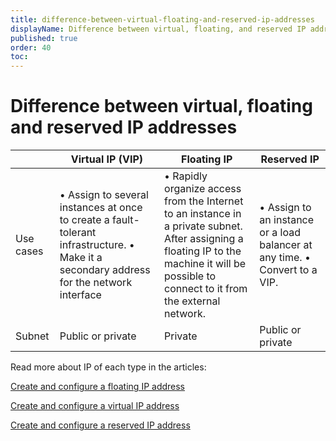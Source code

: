 ```yaml
---
title: difference-between-virtual-floating-and-reserved-ip-addresses
displayName: Difference between virtual, floating, and reserved IP addresses
published: true
order: 40
toc:
---
```

# Difference between virtual, floating and reserved IP addresses

|           | Virtual IP (VIP)                                                                                                                                                                                                                                  | Floating IP                                                                                                                                                                                                                                             | Reserved IP                                                                        |
|-----------|-------------------------------------------------------------------------------------------------------------------------------------------------------------------------------------------------------------------------------------------------------|---------------------------------------------------------------------------------------------------------------------------------------------------------------------------------------------------------------------------------------------------------|----------------------------------------------------------------------------------------|
| Use cases | • Assign to several instances at once to create a fault-tolerant infrastructure. • Make it a secondary address for the network interface | • Rapidly organize access from the Internet to an instance in a private subnet. After assigning a floating IP to the machine it will be possible to connect to it from the external network. | • Assign to an instance or a load balancer at any time. • Convert to a VIP.   |
| Subnet    | Public or private                                                                                                                                                                                                                                     | Private                                                                                                                                                                                                                                                 | Public or private                                                                  |


Read more about IP of each type in the articles:

<a href=“https://gcore.com/docs/cloud/networking/ip-address/create-and-configure-a-floating-ip-address” target="_blank">Create and configure a floating IP address</a> 


 <a href=“https://gcore.com/docs/cloud/networking/ip-address/create-and-configure-a-virtual-ip-vip-address” target="_blank">Create and configure a virtual IP address</a> 

<a href=“https://gcore.com/docs/cloud/networking/ip-address/create-and-configure-a-reserved-ip-address” target="_blank">Create and configure a reserved IP address</a>